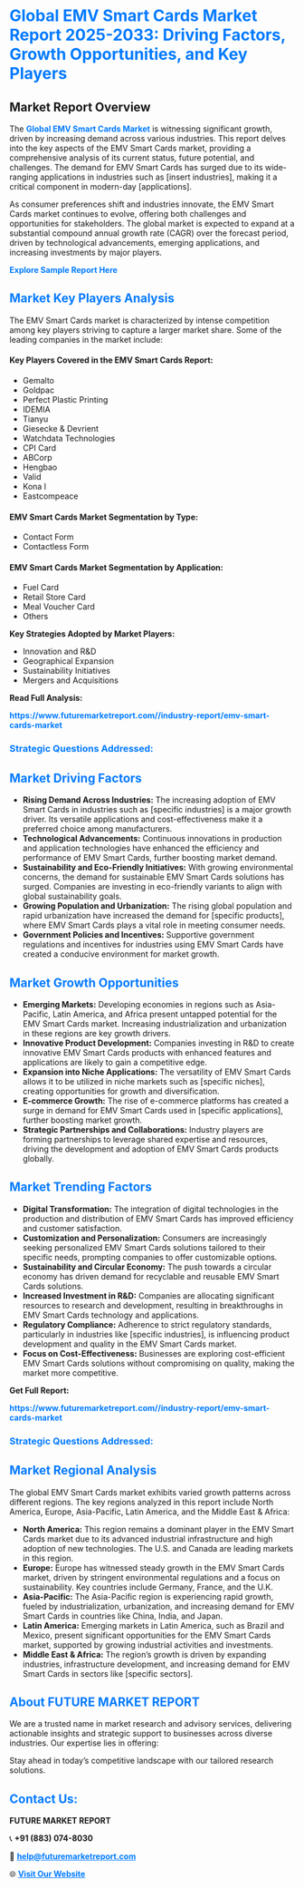 <h1 style="color: #007BFF;">Global EMV Smart Cards Market Report 2025-2033: Driving Factors, Growth Opportunities, and Key Players</h1>

<section id="overview">
<h2>Market Report Overview</h2>
<p>The <a href="https://www.futuremarketreport.com//industry-report/emv-smart-cards-market" style="color: #007BFF; text-decoration: none;"><strong>Global EMV Smart Cards Market</strong></a> is witnessing significant growth, driven by increasing demand across various industries. This report delves into the key aspects of the EMV Smart Cards market, providing a comprehensive analysis of its current status, future potential, and challenges. The demand for EMV Smart Cards has surged due to its wide-ranging applications in industries such as [insert industries], making it a critical component in modern-day [applications].</p>
<p>As consumer preferences shift and industries innovate, the EMV Smart Cards market continues to evolve, offering both challenges and opportunities for stakeholders. The global market is expected to expand at a substantial compound annual growth rate (CAGR) over the forecast period, driven by technological advancements, emerging applications, and increasing investments by major players.</p>
</section>

<section id="overview">
<p><a href="https://www.futuremarketreport.com//request-sample/reportId=76492" style="color: #007BFF; text-decoration: none;"><strong>Explore Sample Report Here</strong></a></p>
</section>

<section id="key-players">
<h2 style="color: #007BFF;">Market Key Players Analysis</h2>
<p>The EMV Smart Cards market is characterized by intense competition among key players striving to capture a larger market share. Some of the leading companies in the market include:</p>
<h4>Key Players Covered in the EMV Smart Cards Report:</h4>
<ul><li>Gemalto</li><li>Goldpac</li><li>Perfect Plastic Printing</li><li>IDEMIA</li><li>Tianyu</li><li>Giesecke &amp; Devrient</li><li>Watchdata Technologies</li><li>CPI Card</li><li>ABCorp</li><li>Hengbao</li><li>Valid</li><li>Kona I</li><li>Eastcompeace</li></ul>
<h4>EMV Smart Cards Market Segmentation by Type:</h4>
<ul><li>Contact Form</li><li>Contactless Form</li></ul>

<h4>EMV Smart Cards Market Segmentation by Application:</h4>
<ul><li>Fuel Card</li><li>Retail Store Card</li><li>Meal Voucher Card</li><li>Others</li></ul>
<p><strong>Key Strategies Adopted by Market Players:</strong></p>
<ul>
<li>Innovation and R&D</li>
<li>Geographical Expansion</li>
<li>Sustainability Initiatives</li>
<li>Mergers and Acquisitions</li>
</ul>
</section>

<section>
<p><strong>Read Full Analysis: </strong></p><a href="https://www.futuremarketreport.com//industry-report/emv-smart-cards-market" style="color: #007BFF; text-decoration: none;"><strong>https://www.futuremarketreport.com//industry-report/emv-smart-cards-market</strong></a>
<h3 style="color: #007BFF;">Strategic Questions Addressed:</h3>
</section>

<section id="driving-factors">
<h2 style="color: #007BFF;">Market Driving Factors</h2>
<ul>
<li><strong>Rising Demand Across Industries:</strong> The increasing adoption of EMV Smart Cards in industries such as [specific industries] is a major growth driver. Its versatile applications and cost-effectiveness make it a preferred choice among manufacturers.</li>
<li><strong>Technological Advancements:</strong> Continuous innovations in production and application technologies have enhanced the efficiency and performance of EMV Smart Cards, further boosting market demand.</li>
<li><strong>Sustainability and Eco-Friendly Initiatives:</strong> With growing environmental concerns, the demand for sustainable EMV Smart Cards solutions has surged. Companies are investing in eco-friendly variants to align with global sustainability goals.</li>
<li><strong>Growing Population and Urbanization:</strong> The rising global population and rapid urbanization have increased the demand for [specific products], where EMV Smart Cards plays a vital role in meeting consumer needs.</li>
<li><strong>Government Policies and Incentives:</strong> Supportive government regulations and incentives for industries using EMV Smart Cards have created a conducive environment for market growth.</li>
</ul>
</section>

<section id="growth-opportunities">
<h2 style="color: #007BFF;">Market Growth Opportunities</h2>
<ul>
<li><strong>Emerging Markets:</strong> Developing economies in regions such as Asia-Pacific, Latin America, and Africa present untapped potential for the EMV Smart Cards market. Increasing industrialization and urbanization in these regions are key growth drivers.</li>
<li><strong>Innovative Product Development:</strong> Companies investing in R&D to create innovative EMV Smart Cards products with enhanced features and applications are likely to gain a competitive edge.</li>
<li><strong>Expansion into Niche Applications:</strong> The versatility of EMV Smart Cards allows it to be utilized in niche markets such as [specific niches], creating opportunities for growth and diversification.</li>
<li><strong>E-commerce Growth:</strong> The rise of e-commerce platforms has created a surge in demand for EMV Smart Cards used in [specific applications], further boosting market growth.</li>
<li><strong>Strategic Partnerships and Collaborations:</strong> Industry players are forming partnerships to leverage shared expertise and resources, driving the development and adoption of EMV Smart Cards products globally.</li>
</ul>
</section>

<section id="trending-factors">
<h2 style="color: #007BFF;">Market Trending Factors</h2>
<ul>
<li><strong>Digital Transformation:</strong> The integration of digital technologies in the production and distribution of EMV Smart Cards has improved efficiency and customer satisfaction.</li>
<li><strong>Customization and Personalization:</strong> Consumers are increasingly seeking personalized EMV Smart Cards solutions tailored to their specific needs, prompting companies to offer customizable options.</li>
<li><strong>Sustainability and Circular Economy:</strong> The push towards a circular economy has driven demand for recyclable and reusable EMV Smart Cards solutions.</li>
<li><strong>Increased Investment in R&D:</strong> Companies are allocating significant resources to research and development, resulting in breakthroughs in EMV Smart Cards technology and applications.</li>
<li><strong>Regulatory Compliance:</strong> Adherence to strict regulatory standards, particularly in industries like [specific industries], is influencing product development and quality in the EMV Smart Cards market.</li>
<li><strong>Focus on Cost-Effectiveness:</strong> Businesses are exploring cost-efficient EMV Smart Cards solutions without compromising on quality, making the market more competitive.</li>
</ul>
</section>

<section>
<p><strong>Get Full Report: </strong></p><a href="https://www.futuremarketreport.com//industry-report/emv-smart-cards-market" style="color: #007BFF; text-decoration: none;"><strong>https://www.futuremarketreport.com//industry-report/emv-smart-cards-market</strong></a>
<h3 style="color: #007BFF;">Strategic Questions Addressed:</h3>
</section>


<section id="regional-analysis">
<h2 style="color: #007BFF;">Market Regional Analysis</h2>
<p>The global EMV Smart Cards market exhibits varied growth patterns across different regions. The key regions analyzed in this report include North America, Europe, Asia-Pacific, Latin America, and the Middle East & Africa:</p>
<ul>
<li><strong>North America:</strong> This region remains a dominant player in the EMV Smart Cards market due to its advanced industrial infrastructure and high adoption of new technologies. The U.S. and Canada are leading markets in this region.</li>
<li><strong>Europe:</strong> Europe has witnessed steady growth in the EMV Smart Cards market, driven by stringent environmental regulations and a focus on sustainability. Key countries include Germany, France, and the U.K.</li>
<li><strong>Asia-Pacific:</strong> The Asia-Pacific region is experiencing rapid growth, fueled by industrialization, urbanization, and increasing demand for EMV Smart Cards in countries like China, India, and Japan.</li>
<li><strong>Latin America:</strong> Emerging markets in Latin America, such as Brazil and Mexico, present significant opportunities for the EMV Smart Cards market, supported by growing industrial activities and investments.</li>
<li><strong>Middle East & Africa:</strong> The region’s growth is driven by expanding industries, infrastructure development, and increasing demand for EMV Smart Cards in sectors like [specific sectors].</li>
</ul>
</section>

<footer>
<h2 style="color: #007BFF;">About FUTURE MARKET REPORT</h2>
<p>We are a trusted name in market research and advisory services, delivering actionable insights and strategic support to businesses across diverse industries. Our expertise lies in offering:</p>

<p>Stay ahead in today’s competitive landscape with our tailored research solutions.</p>

<h2 style="color: #007BFF;">Contact Us:</h2>
<p><strong>FUTURE MARKET REPORT</strong></p>
<p>📞 <strong>+91 (883) 074-8030</strong></p>
<p>📧 <strong><a href="mailto:help@futuremarketreport.com" style="color: #007BFF;">help@futuremarketreport.com</a></strong></p>
<p>🌐 <strong><a href="https://www.futuremarketreport.com/" style="color: #007BFF;">Visit Our Website</a></strong></p>
</footer>